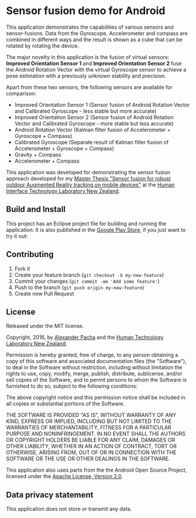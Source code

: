 # Sensor fusion demo for Android

This application demonstrates the capabilities of various sensors and sensor-fusions. Data from the Gyroscope, Accelerometer and compass are combined in different ways and the result is shown as a cube that can be rotated by rotating the device.

The major novelty in this application is the fusion of virtual sensors: **Improved Orientation Sensor 1** and **Improved Orientation Sensor 2** fuse the Android Rotation Vector with the virtual Gyroscope sensor to achieve a pose estimation with a previously unknown stability and precision.

Apart from these two sensors, the following sensors are available for comparison:

- Improved Orientation Sensor 1 (Sensor fusion of Android Rotation Vector and Calibrated Gyroscope - less stable but more accurate)
- Improved Orientation Sensor 2 (Sensor fusion of Android Rotation Vector and Calibrated Gyroscope - more stable but less accurate)
- Android Rotation Vector (Kalman filter fusion of Accelerometer + Gyroscope + Compass)
- Calibrated Gyroscope (Separate result of Kalman filter fusion of Accelerometer + Gyroscope + Compass)
- Gravity + Compass
- Accelerometer + Compass

This application was developed for demonstrating the sensor fusion approach developed for my [Master Thesis "Sensor fusion for robust outdoor Augmented Reality tracking on mobile devices"](http://my-it.at/media/MasterThesis-Pacha.pdf) at the [Human Interface Technology Laboratory New Zealand](http://www.hitlabnz.org).

## Build and Install

This project has an Eclipse project file for building and running the application. It is also published in the [Google Play Store](https://play.google.com/store/apps/details?id=org.hitlabnz.sensor_fusion_demo), if you just want to try it out: 

## Contributing

1. Fork it
2. Create your feature branch (`git checkout -b my-new-feature`)
3. Commit your changes (`git commit -am 'Add some feature'`)
4. Push to the branch (`git push origin my-new-feature`)
5. Create new Pull Request

## License

Released under the MIT license.

Copyright, 2016, by [Alexander Pacha](http://my-it.at) and the [Human Technology Laboratory New Zealand](http://www.hitlabnz.org).

Permission is hereby granted, free of charge, to any person obtaining a copy
of this software and associated documentation files (the "Software"), to deal
in the Software without restriction, including without limitation the rights
to use, copy, modify, merge, publish, distribute, sublicense, and/or sell
copies of the Software, and to permit persons to whom the Software is
furnished to do so, subject to the following conditions:

The above copyright notice and this permission notice shall be included in
all copies or substantial portions of the Software.

THE SOFTWARE IS PROVIDED "AS IS", WITHOUT WARRANTY OF ANY KIND, EXPRESS OR
IMPLIED, INCLUDING BUT NOT LIMITED TO THE WARRANTIES OF MERCHANTABILITY,
FITNESS FOR A PARTICULAR PURPOSE AND NONINFRINGEMENT. IN NO EVENT SHALL THE
AUTHORS OR COPYRIGHT HOLDERS BE LIABLE FOR ANY CLAIM, DAMAGES OR OTHER
LIABILITY, WHETHER IN AN ACTION OF CONTRACT, TORT OR OTHERWISE, ARISING FROM,
OUT OF OR IN CONNECTION WITH THE SOFTWARE OR THE USE OR OTHER DEALINGS IN
THE SOFTWARE.

This application also uses parts from the the Android Open Source Project, licensed under the [Apache License, Version 2.0]( http://www.apache.org/licenses/LICENSE-2.0).

## Data privacy statement

This application does not store or transmit any data.